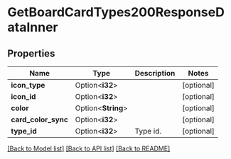 # GetBoardCardTypes200ResponseDataInner

## Properties

Name | Type | Description | Notes
------------ | ------------- | ------------- | -------------
**icon_type** | Option<**i32**> |  | [optional]
**icon_id** | Option<**i32**> |  | [optional]
**color** | Option<**String**> |  | [optional]
**card_color_sync** | Option<**i32**> |  | [optional]
**type_id** | Option<**i32**> | Type id. | [optional]

[[Back to Model list]](../README.md#documentation-for-models) [[Back to API list]](../README.md#documentation-for-api-endpoints) [[Back to README]](../README.md)


